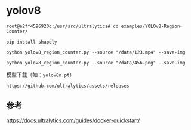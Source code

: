 # yolov8

```
root@e2ff4596920c:/usr/src/ultralytics# cd examples/YOLOv8-Region-Counter/

pip install shapely

python yolov8_region_counter.py --source "/data/123.mp4" --save-img

python yolov8_region_counter.py --source "/data/456.png" --save-img

```

模型下载（如：`yolov8n.pt`）
```
https://github.com/ultralytics/assets/releases
```

## 参考
https://docs.ultralytics.com/guides/docker-quickstart/